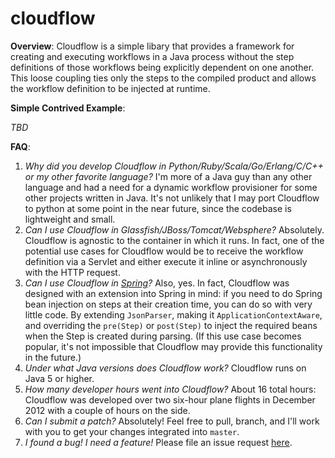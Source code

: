 # cloudflow

**Overview**:  Cloudflow is a simple libary that provides a framework for creating and executing workflows in a Java process without the 
step definitions of those workflows being explicitly dependent on one another.  This loose coupling ties only the steps to the compiled product 
and allows the workflow definition to be injected at runtime.


**Simple Contrived Example**:

*TBD*


**FAQ**:

1. *Why did you develop Cloudflow in Python/Ruby/Scala/Go/Erlang/C/C++ or my other favorite language?* I'm more of a Java guy than any other language and had a need for a dynamic workflow provisioner for some other projects written in Java.  It's not unlikely that I may port Cloudflow to python at some point in the near future, since the codebase is lightweight and small.
2. *Can I use Cloudflow in Glassfish/JBoss/Tomcat/Websphere?* Absolutely.  Cloudflow is agnostic to the container in which it runs.  In fact, one of the potential use cases for Cloudflow would be to 
receive the workflow definition via a Servlet and either execute it inline or asynchronously with the HTTP request.
3. *Can I use Cloudflow in [Spring](http://www.springsource.com)?* Also, yes.  In fact, Cloudflow was designed with an extension into Spring in mind: if you need to do Spring bean injection on steps at their creation
time, you can do so with very little code.  By extending `JsonParser`, making it `ApplicationContextAware`, and overriding the `pre(Step)` or `post(Step)`
to inject the required beans when the Step is created during parsing. (If this use case becomes popular, it's not impossible that Cloudflow may provide this functionality in the future.)
4. *Under what Java versions does Cloudflow work?* Cloudflow runs on Java 5 or higher.
5. *How many developer hours went into Cloudflow?* About 16 total hours: Cloudflow was developed over two six-hour plane flights in December 2012 with a couple of hours on the side. 
6. *Can I submit a patch?* Absolutely! Feel free to pull, branch, and I'll work with you to get your changes integrated into `master`.
7. *I found a bug!  I need a feature!* Please file an issue request [here](https://github.com/bdimmick/cloudflow/issues).